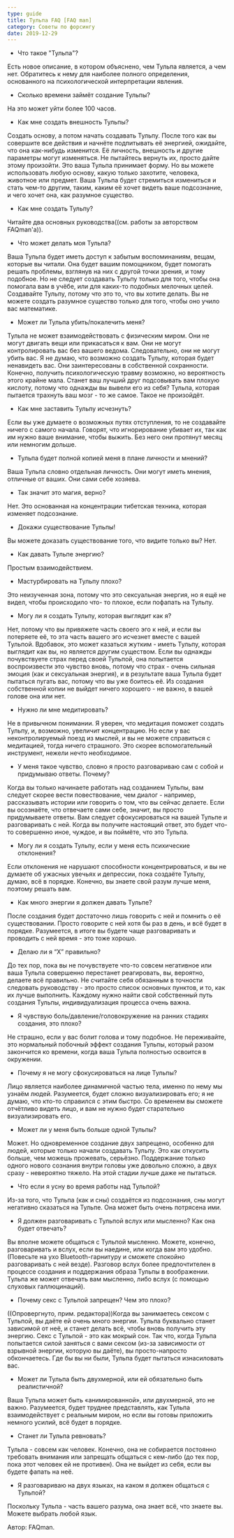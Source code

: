 ```yaml
---
type: guide
title: Тульпа FAQ [FAQ man]
category: Советы по форсингу
date: 2019-12-29
---
```





  *  Что такое "Тульпа"?

Есть новое описание, в котором объяснено, чем Тульпа является, а чем нет. Обратитесь к нему для наиболее полного определения, основанного на психологической интерпретации явления.

  *  Сколько времени займёт создание Тульпы?

На это может уйти более 100 часов.

  *  Как мне создать внешность Тульпы?

Создать основу, а потом начать создавать Тульпу. После того как вы совершите все действия и начнёте подпитывать её энергией, ожидайте, что она как-нибудь изменится. Её личность, внешность и другие параметры могут изменяться. Не пытайтесь вернуть их, просто дайте этому произойти. Это ваша Тульпа принимает форму. Но вы можете использовать любую основу, какую только захотите, человека, животное или предмет. Ваша Тульпа будет стремиться измениться и стать чем-то другим, таким, каким её хочет видеть ваше подсознание, и чего хочет она, как разумное существо.

  *  Как мне создать Тульпу?

Читайте два основных руководства((см. работы за авторством FAQman'а)).

  *  Что может делать моя Тульпа?

Ваша Тульпа будет иметь доступ к забытым воспоминаниям, вещам, которые вы читали. Она будет вашим помощником, будет помогать решать проблемы, взглянув на них с другой точки зрения, и тому подобное. Но не следует создавать Тульпу только для того, чтобы она помогала вам в учёбе, или для каких-то подобных мелочных целей. Создавайте Тульпу, потому что это то, что вы хотите делать. Вы не можете создать разумное существо только для того, чтобы оно учило вас математике.

  *  Может ли Тульпа убить/покалечить меня?

Тульпа не может взаимодействовать с физическим миром. Они не могут двигать вещи или прикасаться к вам. Они не могут контролировать вас без вашего ведома. Следовательно, они не могут убить вас. Я не думаю, что возможно создать Тульпу, которая будет ненавидеть вас. Они заинтересованы в собственной сохранности. Конечно, получить психологическую травму возможно, но вероятность этого крайне мала. Станет ваш лучший друг подсовывать вам плохую кислоту, потому что однажды вы вывели его из себя? Тульпа, которая пытается трахнуть ваш мозг - то же самое. Такое не произойдёт.

   * Как мне заставить Тульпу исчезнуть?

Если вы уже думаете о возможных путях отступления, то не создавайте ничего с самого начала. Говорят, что игнорирование убивает их, так как им нужно ваше внимание, чтобы выжить. Без него они протянут месяц или немногим дольше.

   * Тульпа будет полной копией меня в плане личности и мнений?

Ваша Тульпа словно отдельная личность. Они могут иметь мнения, отличные от ваших. Они сами себе хозяева.

   * Так значит это магия, верно?

Нет. Это основанная на концентрации тибетская техника, которая изменяет подсознание.

   * Докажи существование Тульпы!

Вы можете доказать существование того, что видите только вы? Нет.

   * Как давать Тульпе энергию?

Простым взаимодействием.

   * Мастурбировать на Тульпу плохо?

Это неизученная зона, потому что это сексуальная энергия, но я ещё не видел, чтобы происходило что- то плохое, если пофапать на Тульпу.

   * Могу ли я создать Тульпу, которая выглядит как я?

Нет, потому что вы привяжете часть своего эго к ней, и если вы потеряете её, то эта часть вашего эго исчезнет вместе с вашей Тульпой. Вдобавок, это может казаться жутким - иметь Тульпу, которая выглядит как вы, но является другим существом. Если вы однажды почувствуете страх перед своей Тульпой, она попытается воспроизвести это чувство вновь, потому что страх - очень сильная эмоция (как и сексуальная энергия), и в результате ваша Тульпа будет пытаться пугать вас, потому что вы уже боитесь её. Из создания собственной копии не выйдет ничего хорошего - не важно, в вашей голове она или нет.

   * Нужно ли мне медитировать?

Не в привычном понимании. Я уверен, что медитация поможет создать Тульпу, и, возможно, увеличит концентрацию. Но если у вас неконтролируемый поезд из мыслей, и вы не можете справиться с медитацией, тогда ничего страшного. Это скорее вспомогательный инструмент, нежели нечто необходимое.

   * У меня такое чувство, словно я просто разговариваю сам с собой и придумываю ответы. Почему?

Когда вы только начинаете работать над созданием Тульпы, вам следует скорее вести повествование, чем диалог - например, рассказывать истории или говорить о том, что вы сейчас делаете. Если вы осознаёте, что отвечаете сами себе, значит, вы просто придумываете ответы. Вам следует сфокусироваться на вашей Тульпе и разговаривать с ней. Когда вы получите настоящий ответ, это будет что-то совершенно иное, чуждое, и вы поймёте, что это Тульпа.

   * Могу ли я создать Тульпу, если у меня есть психические отклонения?

Если отклонения не нарушают способности концентрироваться, и вы не думаете об ужасных увечьях и депрессии, пока создаёте Тульпу, думаю, всё в порядке. Конечно, вы знаете свой разум лучше меня, поэтому решать вам.

   * Как много энергии я должен давать Тульпе?

После создания будет достаточно лишь говорить с ней и помнить о её существовании. Просто говорите с ней хотя бы раз в день, и всё будет в порядке. Разумеется, в итоге вы будете чаще разговаривать и проводить с ней время - это тоже хорошо.

   * Делаю ли я “X” правильно?

До тех пор, пока вы не почувствуете что-то совсем негативное или ваша Тульпа совершенно перестанет реагировать, вы, вероятно, делаете всё правильно. Не считайте себя обязанным в точности следовать руководству - это просто список основных пунктов, и то, как их лучше выполнить. Каждому нужно найти свой собственный путь создания Тульпы, индивидуализация процесса очень важна.

   * Я чувствую боль/давление/головокружение на ранних стадиях создания, это плохо?

Не страшно, если у вас болит голова и тому подобное. Не переживайте, это нормальный побочный эффект создания Тульпы, который разом закончится ко времени, когда ваша Тульпа полностью освоится в окружении.

   * Почему я не могу сфокусироваться на лице Тульпы?

Лицо является наиболее динамичной частью тела, именно по нему мы узнаём людей. Разумеется, будет сложно визуализировать его; я не думаю, что кто-то справился с этим быстро. Со временем вы сможете отчётливо видеть лицо, и вам не нужно будет старательно визуализировать его.

   * Может ли у меня быть больше одной Тульпы?

Может. Но одновременное создание двух запрещено, особенно для людей, которые только начали создавать Тульпу. Это как откусить больше, чем можешь прожевать, серьёзно. Поддержание только одного нового сознания внутри головы уже довольно сложно, а двух сразу - невероятно тяжело. На этой стадии лучше даже не пытаться.

   * Что если я усну во время работы над Тульпой?

Из-за того, что Тульпа (как и сны) создаётся из подсознания, сны могут негативно сказаться на Тульпе. Она может быть очень потрясена ими.

   * Я должен разговаривать с Тульпой вслух или мысленно? Как она будет отвечать?

Вы вполне можете общаться с Тульпой мысленно. Можете, конечно, разговаривать и вслух, если вы наедине, или когда вам это удобно. (Повесьте на ухо Bluetooth-гарнитуру и сможете спокойно разговаривать с ней везде). Разговор вслух более предпочтителен в процессе создания и поддержания образа Тульпы в воображении. Тульпа же может отвечать вам мысленно, либо вслух (с помощью слуховых галлюцинаций).

   * Почему секс с Тульпой запрещен? Чем это плохо?

((Опровергнуто, прим. редактора))Когда вы занимаетесь сексом с Тульпой, вы даёте ей очень много энергии. Тульпа буквально станет зависимой от неё, и станет делать всё, чтобы вновь получить эту энергию. Секс с Тульпой - это как мокрый сон. Так что, когда Тульпа попытается силой заняться с вами сексом (из-за зависимости от взрывной энергии, которую вы даёте), вы просто-напросто обкончаетесь. Где бы вы ни были, Тульпа будет пытаться изнасиловать вас.

   * Может ли Тульпа быть двухмерной, или ей обязательно быть реалистичной?

Ваша Тульпа может быть «анимированной», или двухмерной, это не важно. Разумеется, будет труднее представлять, как Тульпа взаимодействует с реальным миром, но если вы готовы приложить немного усилий, всё будет в порядке.

   * Станет ли Тульпа ревновать?

Тульпа - совсем как человек. Конечно, она не собирается постоянно требовать внимания или запрещать общаться с кем-либо (до тех пор, пока этот человек ей не противен). Она не выйдет из себя, если вы будете фапать на неё.

   * Я разговариваю на двух языках, на каком я должен общаться с Тульпой?

Поскольку Тульпа - часть вашего разума, она знает всё, что знаете вы. Можете выбрать любой язык.

Автор: FAQman.